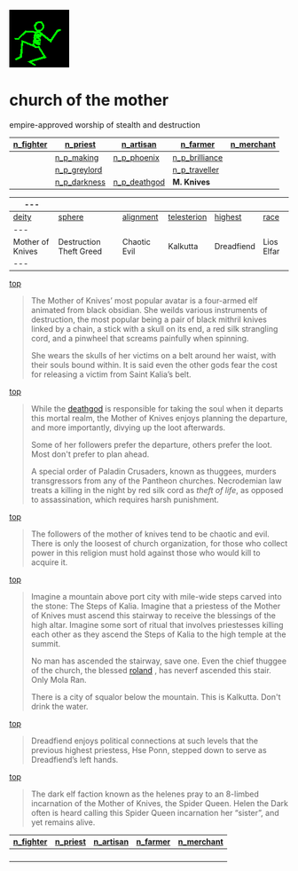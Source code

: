 ![dancer](assets/dancer.gif)

# church of the mother

 empire-approved worship of stealth and destruction

|  [n_fighter](n_fighter.md)  |  [n_priest](n_priest.md)          |  [n_artisan](n_artisan.md)        |  [n_farmer](n_farmer.md)              |  [n_merchant](n_merchant.md)  | 
| --------------------------- | --------------------------------- | --------------------------------- | ------------------------------------- | ----------------------------- | 
|                             |  [n_p_making](n_p_making.md)      |  [n_p_phoenix](n_p_phoenix.md)    |  [n_p_brilliance](n_p_brilliance.md)  |                               | 
|                             |  [n_p_greylord](n_p_greylord.md)  |                                   |  [n_p_traveller](n_p_traveller.md)    |                               | 
|                             |  [n_p_darkness](n_p_darkness.md)  |  [n_p_deathgod](n_p_deathgod.md)  | **M. Knives**                         |                               | 

|  ---               |                           |                          |                              |                      |                | 
| ------------------ | ------------------------- | ------------------------ | ---------------------------- | -------------------- | -------------- | 
|  [deity](deity)    |  [sphere](sphere)         |  [alignment](alignment)  |  [telesterion](telesterion)  |  [highest](highest)  |  [race](race)  | 
|  ---               |                           |                          |                              |                      |                | 
|  Mother of Knives  |  Destruction Theft Greed  |  Chaotic Evil            |  Kalkutta                    |  Dreadfiend          |  Lios Elfar    | 
|  ---               |                           |                          |                              |                      |                | 

 [top](#top) 
>
>   The Mother of Knives’ most popular avatar is a four-armed elf animated from black obsidian. She weilds various instruments of destruction, the most popular being a pair of black mithril knives linked by a chain, a stick with a skull on its end, a red silk strangling cord, and a pinwheel that screams painfully when spinning. 
>
>   She wears the skulls of her victims on a belt around her waist, with their souls bound within. It is said even the other gods fear the cost for releasing a victim from Saint Kalia’s belt. 

 [top](#top) 
>
>   While the  [deathgod](deathgod.md)  is responsible for taking the soul when it departs this mortal realm, the Mother of Knives enjoys planning the departure, and more importantly, divying up the loot afterwards. 
>
>   Some of her followers prefer the departure, others prefer the loot. Most don't prefer to plan ahead. 
>
>   A special order of Paladin Crusaders, known as thuggees, murders transgressors from any of the Pantheon churches. Necrodemian law treats a killing in the night by red silk cord as *theft of life*, as opposed to assassination, which requires harsh punishment. 

 [top](#top) 
>
>   The followers of the mother of knives tend to be chaotic and evil. There is only the loosest of church organization, for those who collect power in this religion must hold against those who would kill to acquire it. 

 [top](#top) 
>
>   Imagine a mountain above port city with mile-wide steps carved into the stone: The Steps of Kalia. Imagine that a priestess of the Mother of Knives must ascend this stairway to receive the blessings of the high altar. Imagine some sort of ritual that involves priestesses killing each other as they ascend the Steps of Kalia to the high temple at the summit. 
>
>   No man has ascended the stairway, save one. Even the chief thuggee of the church, the blessed  [roland](roland.md) , has neverf ascended this stair. Only Mola Ran. 
>
>   There is a city of squalor below the mountain. This is Kalkutta. Don't drink the water. 

 [top](#top) 
>
>   Dreadfiend enjoys political connections at such levels that the previous highest priestess, Hse Ponn, stepped down to serve as Dreadfiend’s left hands. 

 [top](#top) 
>
>   The dark elf faction known as the helenes pray to an 8-limbed incarnation of the Mother of Knives, the Spider Queen. Helen the Dark often is heard calling this Spider Queen incarnation her “sister”, and yet remains alive. 

|  [n_fighter](n_fighter.md)  |  [n_priest](n_priest.md)  |  [n_artisan](n_artisan.md)  |  [n_farmer](n_farmer.md)  |  [n_merchant](n_merchant.md)  | 
| --------------------------- | ------------------------- | --------------------------- | ------------------------- | ----------------------------- | 
| &nbsp;                      | &nbsp;                    | &nbsp;                      | &nbsp;                    | &nbsp;                        | 

 